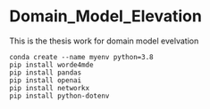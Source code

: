 # Domain_Model_Elevation
This is the thesis work for domain model evelvation

```
conda create --name myenv python=3.8
pip install worde4mde
pip install pandas
pip install openai
pip install networkx
pip install python-dotenv
```